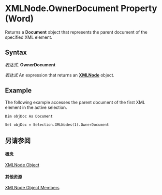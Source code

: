 
# XMLNode.OwnerDocument Property (Word)

Returns a  **Document** object that represents the parent document of the specified XML element.


## Syntax

 _表达式_. **OwnerDocument**

 _表达式_ An expression that returns an **[XMLNode](fe305ba9-7375-ad4f-6036-155add17a9d0.md)** object.


## Example

The following example accesses the parent document of the first XML element in the active selection.


```
Dim objDoc As Document 
 
Set objDoc = Selection.XMLNodes(1).OwnerDocument
```


## 另请参阅


#### 概念


[XMLNode Object](fe305ba9-7375-ad4f-6036-155add17a9d0.md)
#### 其他资源


[XMLNode Object Members](http://msdn.microsoft.com/library/a3bf1476-b555-be1f-81b8-ec096099a9b6%28Office.15%29.aspx)